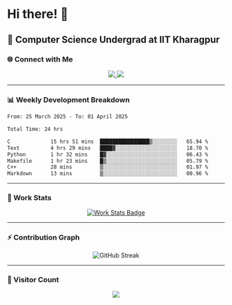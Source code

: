 # Hi there! 👋

## 🚀 Computer Science Undergrad at IIT Kharagpur

### 🌐 Connect with Me
<p align="center">
  <a href="https://www.linkedin.com/in/sesidadi" target="_blank">
    <img src="https://img.shields.io/badge/LinkedIn-0077B5?style=for-the-badge&logo=linkedin&logoColor=white"/>
  </a>
  <a href="https://github.com/sesiii" target="_blank">
    <img src="https://img.shields.io/badge/GitHub-181717?style=for-the-badge&logo=github&logoColor=white"/>
  </a>
</p>

---

### 📊 Weekly Development Breakdown

```txt
From: 25 March 2025 - To: 01 April 2025

Total Time: 24 hrs

C             15 hrs 51 mins  ████████████████▒░░░░░░░░   65.94 %
Text          4 hrs 29 mins   ████▓░░░░░░░░░░░░░░░░░░░░   18.70 %
Python        1 hr 32 mins    █▓░░░░░░░░░░░░░░░░░░░░░░░   06.43 %
Makefile      1 hr 23 mins    █▒░░░░░░░░░░░░░░░░░░░░░░░   05.79 %
C++           28 mins         ▒░░░░░░░░░░░░░░░░░░░░░░░░   01.97 %
Markdown      13 mins         ▒░░░░░░░░░░░░░░░░░░░░░░░░   00.96 %
```

---

### 📌 Work Stats
<p align="center">
  <a href="https://github.com/sesiii/sesiii/actions/workflows/main.yml">
    <img src="https://github.com/sesiii/sesiii/actions/workflows/main.yml/badge.svg" alt="Work Stats Badge"/>
  </a>
</p>

---

### ⚡ Contribution Graph
<p align="center">
  <img src="https://streak-stats.demolab.com/?user=sesiii&theme=radical" alt="GitHub Streak"/>
</p>

---

### 👀 Visitor Count
<p align="center">
  <img src="https://profile-counter.glitch.me/sesiii/count.svg"/>
</p>
